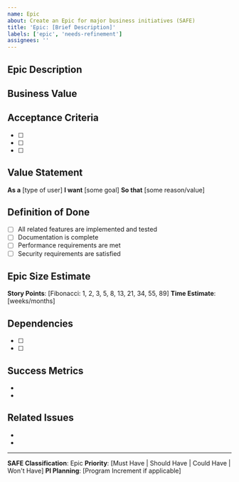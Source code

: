 ```yaml
---
name: Epic
about: Create an Epic for major business initiatives (SAFE)
title: 'Epic: [Brief Description]'
labels: ['epic', 'needs-refinement']
assignees: ''
---
```


## Epic Description
<!-- Provide a clear and concise description of the epic and its business value -->

## Business Value
<!-- Describe the business value this epic will deliver -->

## Acceptance Criteria
<!-- List the high-level acceptance criteria for this epic -->
- [ ] 
- [ ] 
- [ ] 

## Value Statement
**As a** [type of user]
**I want** [some goal]
**So that** [some reason/value]

## Definition of Done
<!-- Define what "done" means for this epic -->
- [ ] All related features are implemented and tested
- [ ] Documentation is complete
- [ ] Performance requirements are met
- [ ] Security requirements are satisfied

## Epic Size Estimate
**Story Points**: [Fibonacci: 1, 2, 3, 5, 8, 13, 21, 34, 55, 89]
**Time Estimate**: [weeks/months]

## Dependencies
<!-- List any dependencies on other epics, features, or external systems -->
- [ ] 
- [ ] 

## Success Metrics
<!-- How will you measure the success of this epic? -->
- 
- 

## Related Issues
<!-- Link to related features, stories, or bugs -->
- 
- 

---
**SAFE Classification**: Epic
**Priority**: [Must Have | Should Have | Could Have | Won't Have]
**PI Planning**: [Program Increment if applicable]